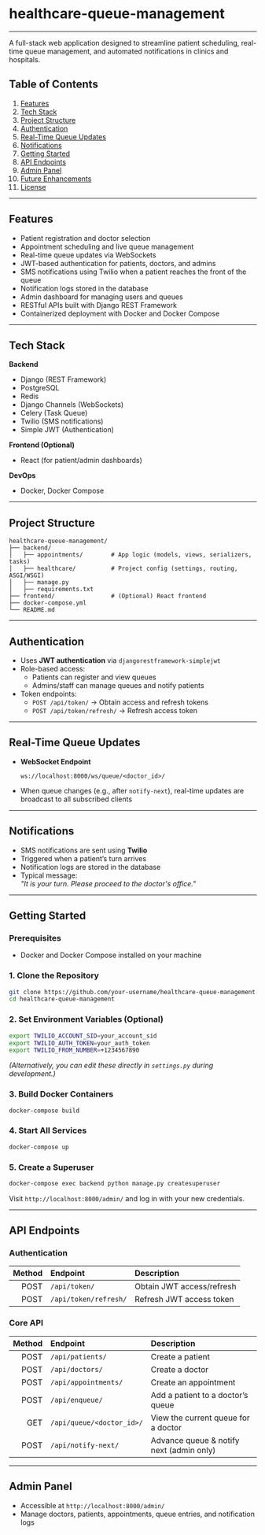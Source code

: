# healthcare-queue-management
---


A full-stack web application designed to streamline patient scheduling, real-time queue management, and automated notifications in clinics and hospitals.

## Table of Contents
1. [Features](#features)  
2. [Tech Stack](#tech-stack)  
3. [Project Structure](#project-structure)  
4. [Authentication](#authentication)  
5. [Real-Time Queue Updates](#real-time-queue-updates)  
6. [Notifications](#notifications)  
7. [Getting Started](#getting-started)  
8. [API Endpoints](#api-endpoints)  
9. [Admin Panel](#admin-panel)  
10. [Future Enhancements](#future-enhancements)  
11. [License](#license)

---

## Features
- Patient registration and doctor selection  
- Appointment scheduling and live queue management  
- Real-time queue updates via WebSockets  
- JWT-based authentication for patients, doctors, and admins  
- SMS notifications using Twilio when a patient reaches the front of the queue  
- Notification logs stored in the database  
- Admin dashboard for managing users and queues  
- RESTful APIs built with Django REST Framework  
- Containerized deployment with Docker and Docker Compose

---

## Tech Stack

**Backend**  
- Django (REST Framework)  
- PostgreSQL  
- Redis  
- Django Channels (WebSockets)  
- Celery (Task Queue)  
- Twilio (SMS notifications)  
- Simple JWT (Authentication)

**Frontend (Optional)**  
- React (for patient/admin dashboards)

**DevOps**  
- Docker, Docker Compose

---

## Project Structure

```
healthcare-queue-management/
├── backend/
│   ├── appointments/        # App logic (models, views, serializers, tasks)
│   ├── healthcare/          # Project config (settings, routing, ASGI/WSGI)
│   ├── manage.py
│   ├── requirements.txt
├── frontend/                # (Optional) React frontend
├── docker-compose.yml
└── README.md
```

---

## Authentication
- Uses **JWT authentication** via `djangorestframework-simplejwt`
- Role-based access:
  - Patients can register and view queues
  - Admins/staff can manage queues and notify patients
- Token endpoints:
  - `POST /api/token/` → Obtain access and refresh tokens
  - `POST /api/token/refresh/` → Refresh access token

---

## Real-Time Queue Updates
- **WebSocket Endpoint**  
  ```
  ws://localhost:8000/ws/queue/<doctor_id>/
  ```
- When queue changes (e.g., after `notify-next`), real-time updates are broadcast to all subscribed clients

---

## Notifications
- SMS notifications are sent using **Twilio**
- Triggered when a patient’s turn arrives
- Notification logs are stored in the database
- Typical message:  
  *"It is your turn. Please proceed to the doctor's office."*

---

## Getting Started

### Prerequisites
- Docker and Docker Compose installed on your machine

### 1. Clone the Repository
```bash
git clone https://github.com/your-username/healthcare-queue-management.git
cd healthcare-queue-management
```

### 2. Set Environment Variables (Optional)
```bash
export TWILIO_ACCOUNT_SID=your_account_sid
export TWILIO_AUTH_TOKEN=your_auth_token
export TWILIO_FROM_NUMBER=+1234567890
```
*(Alternatively, you can edit these directly in `settings.py` during development.)*

### 3. Build Docker Containers
```bash
docker-compose build
```

### 4. Start All Services
```bash
docker-compose up
```

### 5. Create a Superuser
```bash
docker-compose exec backend python manage.py createsuperuser
```
Visit `http://localhost:8000/admin/` and log in with your new credentials.

---

## API Endpoints

### Authentication
| Method | Endpoint               | Description                  |
|-------:|:-----------------------|:-----------------------------|
| POST   | `/api/token/`          | Obtain JWT access/refresh    |
| POST   | `/api/token/refresh/`  | Refresh JWT access token     |

### Core API
| Method | Endpoint                        | Description                              |
|-------:|:--------------------------------|:-----------------------------------------|
| POST   | `/api/patients/`                | Create a patient                         |
| POST   | `/api/doctors/`                 | Create a doctor                          |
| POST   | `/api/appointments/`            | Create an appointment                    |
| POST   | `/api/enqueue/`                 | Add a patient to a doctor’s queue        |
| GET    | `/api/queue/<doctor_id>/`       | View the current queue for a doctor      |
| POST   | `/api/notify-next/`             | Advance queue & notify next (admin only) |

---

## Admin Panel
- Accessible at `http://localhost:8000/admin/`
- Manage doctors, patients, appointments, queue entries, and notification logs
